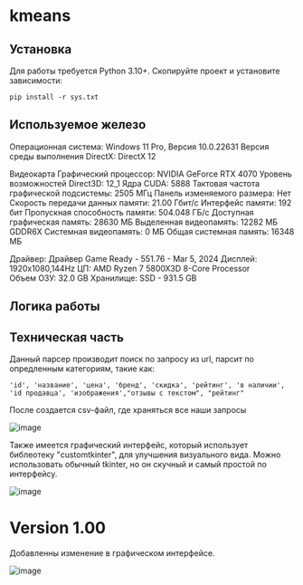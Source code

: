 # kmeans

## Установка

Для работы требуется Python 3.10+. Скопируйте проект и установите зависимости:

```
pip install -r sys.txt
```
## Используемое железо
Операционная система: Windows 11 Pro, Версия 10.0.22631
Версия среды выполнения DirectX: DirectX 12

Видеокарта
Графический процессор: NVIDIA GeForce RTX 4070
Уровень возможностей Direct3D: 12_1
Ядра CUDA: 5888
Тактовая частота графической подсистемы: 2505 МГц
Панель изменяемого размера: Нет
Скорость передачи данных памяти: 21.00 Гбит/с
Интерфейс памяти: 192 бит
Пропускная способность памяти: 504.048 ГБ/с
Доступная графическая память: 28630 МБ
Выделенная видеопамять: 12282 МБ GDDR6X
Системная видеопамять: 0 МБ
Общая системная память: 16348 МБ

Драйвер: Драйвер Game Ready - 551.76 - Mar 5, 2024
Дисплей: 1920x1080,144Hz
ЦП: AMD Ryzen 7 5800X3D 8-Core Processor           
Объем ОЗУ: 32.0 GB
Хранилище: SSD - 931.5 GB

## Логика работы



## Техническая часть 

Данный парсер производит поиск по запросу из url, парсит по опредленным категориям, такие как:
```
'id', 'название', 'цена', 'бренд', 'скидка', 'рейтинг', 'в наличии', 'id продавца', 'изображения',"отзывы с текстом", "рейтинг"
```

После создается csv-файл, где храняться все наши запросы

![image](https://github.com/sdv301/kmeans/assets/68203784/ca700f6e-671e-44c8-97df-71cc13a4ebee)


Также имеется графический интерфейс, который использует библеотеку "customtkinter", для улучшения визуального вида. Можно использовать обычный tkinter, но он скучный и самый простой по интерфейсу.

![image](https://github.com/sdv301/wb-project/assets/68203784/894c5363-a66f-4ff0-9ca3-e99197f80378)


# Version 1.00

Добавленны изменение в графическом интерфейсе.

![image](https://github.com/sdv301/wb-project/assets/68203784/894c5363-a66f-4ff0-9ca3-e99197f80378)

